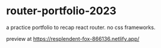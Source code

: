 # router-portfolio-2023

a practice portfolio to recap react router.
no css frameworks.

preview at https://resplendent-fox-866136.netlify.app/
